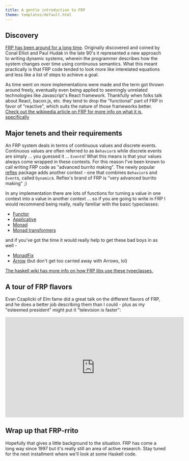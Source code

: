 ```yaml
---
title: A gentle introduction to FRP
theme: templates/default.html
---
```


## Discovery

[FRP has been around for a long time](http://conal.net/papers/icfp97/). Originally discovered and coined by Conal Elliot
and Paul Hudak in the late 90's it represented a new approach to writing dynamic systems, wherein the programmer describes
how the system changes over time using continuous semantics. What this meant practically is that FRP code tended to look
more like interelated equations and less like a list of steps to achieve a goal.

As time went on more implementations were made and the term got thrown around freely, eventually even being applied to
seemingly unrelated technologies like Javascript's React framework. Thankfully when folks talk about React, bacon.js,
etc. they tend to drop the "functional" part of FRP in favor of "reactive", which suits the nature of those frameworks 
better. [Check out the wikipedia article on FRP for more info on what it is, specifically](https://en.wikipedia.org/wiki/Functional_reactive_programming)

## Major tenets and their requirements

An FRP system deals in terms of continuous values and discrete events. Continuous values are often referred to as `Behavior`s
while discrete events are simply ... you guessed it ... `Event`s! What this means is that your values always come 
wrapped in these contexts. For this reason I've been known to call writing FRP code as "advanced burrito making". 
The newly popular [reflex](http://hackage.haskell.org/package/reflex) package adds another context - one that 
combines `Behavior`s and `Event`s, called `Dynamic`s. Reflex's brand of FRP is "very advanced burrito making" ;) 

In any implementation there are lots of functions for turning a value in one context into a value in 
another context ... so if you are going to write in FRP I would recommend being really, really familiar with the basic 
typeclasses:

* [Functor](https://wiki.haskell.org/Typeclassopedia#Functor) 
* [Applicative](https://wiki.haskell.org/Typeclassopedia#Applicative)
* [Monad](https://wiki.haskell.org/Typeclassopedia#Monad)
* [Monad transformers](https://wiki.haskell.org/Typeclassopedia#Monad_transformers)

and if you've got the time it would really help to get these bad boys in as well -

* [MonadFix](https://wiki.haskell.org/Typeclassopedia#MonadFix)
* [Arrow](https://wiki.haskell.org/Typeclassopedia#Arrow) (but don't get too carried away with Arrows, lol)

[The haskell wiki has more info on how FRP libs use these typeclasses.](https://wiki.haskell.org/Functional_Reactive_Programming)

## A tour of FRP flavors
Evan Czaplicki of Elm fame did a great talk on the different flavors of FRP, and he does a better job describing them
than I could - plus as my "esteemed president" might put it "television is faster":

<iframe width="560" 
        height="315" 
        src="https://www.youtube.com/embed/Agu6jipKfYw" 
        frameborder="0" 
        allowfullscreen></iframe>

## Wrap up that FRP-rrito
Hopefully that gives a little background to the situation. FRP has come a long way since 1997 but it's really still
an area of active research.
Stay tuned for the next installment where we'll look at some Haskell code.        
